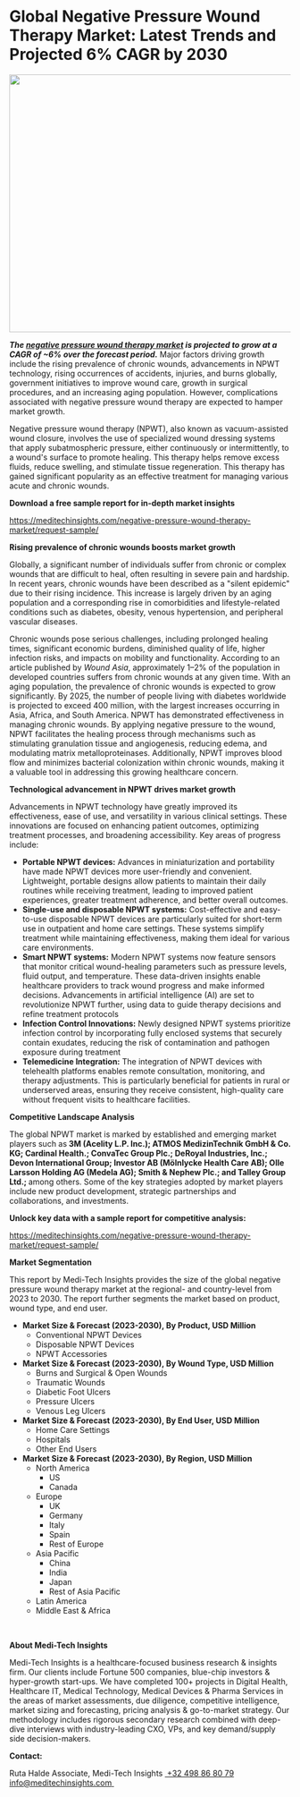 <H1> Global Negative Pressure Wound Therapy Market: Latest Trends and Projected 6% CAGR by 2030 </H1>
<img class="alignnone size-full wp-image-1442" src="http://dailyinvestorhub.com/wp-content/uploads/2025/03/Negative-Pressure-Wound-Therapy-Market.png" alt="" width="800" height="461" />

<strong><em>The </em></strong><a href="https://meditechinsights.com/negative-pressure-wound-therapy-market/"><strong><em>negative pressure wound therapy market</em></strong></a><strong><em> is projected to grow at a CAGR of ~6% over the forecast period.</em></strong> Major factors driving growth include the rising prevalence of chronic wounds, advancements in NPWT technology, rising occurrences of accidents, injuries, and burns globally, government initiatives to improve wound care, growth in surgical procedures, and an increasing aging population. However, complications associated with negative pressure wound therapy are expected to hamper market growth.

Negative pressure wound therapy (NPWT), also known as vacuum-assisted wound closure, involves the use of specialized wound dressing systems that apply subatmospheric pressure, either continuously or intermittently, to a wound's surface to promote healing. This therapy helps remove excess fluids, reduce swelling, and stimulate tissue regeneration. This therapy has gained significant popularity as an effective treatment for managing various acute and chronic wounds.

<strong>Download a free sample report for in-depth market insights</strong>

<a href="https://meditechinsights.com/negative-pressure-wound-therapy-market/request-sample/">https://meditechinsights.com/negative-pressure-wound-therapy-market/request-sample/</a>

<strong>Rising prevalence of chronic wounds boosts market growth</strong>

Globally, a significant number of individuals suffer from chronic or complex wounds that are difficult to heal, often resulting in severe pain and hardship. In recent years, chronic wounds have been described as a "silent epidemic" due to their rising incidence. This increase is largely driven by an aging population and a corresponding rise in comorbidities and lifestyle-related conditions such as diabetes, obesity, venous hypertension, and peripheral vascular diseases.

Chronic wounds pose serious challenges, including prolonged healing times, significant economic burdens, diminished quality of life, higher infection risks, and impacts on mobility and functionality. According to an article published by <em>Wound Asia</em>, approximately 1–2% of the population in developed countries suffers from chronic wounds at any given time. With an aging population, the prevalence of chronic wounds is expected to grow significantly. By 2025, the number of people living with diabetes worldwide is projected to exceed 400 million, with the largest increases occurring in Asia, Africa, and South America. NPWT has demonstrated effectiveness in managing chronic wounds. By applying negative pressure to the wound, NPWT facilitates the healing process through mechanisms such as stimulating granulation tissue and angiogenesis, reducing edema, and modulating matrix metalloproteinases. Additionally, NPWT improves blood flow and minimizes bacterial colonization within chronic wounds, making it a valuable tool in addressing this growing healthcare concern.

<strong>Technological advancement in NPWT drives market growth</strong>

Advancements in NPWT technology have greatly improved its effectiveness, ease of use, and versatility in various clinical settings. These innovations are focused on enhancing patient outcomes, optimizing treatment processes, and broadening accessibility. Key areas of progress include:
<ul>
 	<li><strong>Portable NPWT devices:</strong> Advances in miniaturization and portability have made NPWT devices more user-friendly and convenient. Lightweight, portable designs allow patients to maintain their daily routines while receiving treatment, leading to improved patient experiences, greater treatment adherence, and better overall outcomes.</li>
 	<li><strong>Single-use and disposable NPWT systems:</strong> Cost-effective and easy-to-use disposable NPWT devices are particularly suited for short-term use in outpatient and home care settings. These systems simplify treatment while maintaining effectiveness, making them ideal for various care environments.</li>
 	<li><strong>Smart NPWT systems:</strong> Modern NPWT systems now feature sensors that monitor critical wound-healing parameters such as pressure levels, fluid output, and temperature. These data-driven insights enable healthcare providers to track wound progress and make informed decisions. Advancements in artificial intelligence (AI) are set to revolutionize NPWT further, using data to guide therapy decisions and refine treatment protocols</li>
 	<li><strong>Infection Control Innovations:</strong> Newly designed NPWT systems prioritize infection control by incorporating fully enclosed systems that securely contain exudates, reducing the risk of contamination and pathogen exposure during treatment</li>
 	<li><strong>Telemedicine Integration:</strong> The integration of NPWT devices with telehealth platforms enables remote consultation, monitoring, and therapy adjustments. This is particularly beneficial for patients in rural or underserved areas, ensuring they receive consistent, high-quality care without frequent visits to healthcare facilities.</li>
</ul>
<strong>Competitive Landscape Analysis</strong>

The global NPWT market is marked by established and emerging market players such as<strong> 3M (Acelity L.P. Inc.); ATMOS MedizinTechnik GmbH &amp; Co. KG; Cardinal Health.; ConvaTec Group Plc.; DeRoyal Industries, Inc.; Devon International Group; Investor AB (Mölnlycke Health Care AB); Olle Larsson Holding AG (Medela AG); Smith &amp; Nephew Plc.; and Talley Group Ltd.; </strong>among others. Some of the key strategies adopted by market players include new product development, strategic partnerships and collaborations, and investments.

<strong>Unlock key data with a sample report for competitive analysis:</strong>

<a href="https://meditechinsights.com/negative-pressure-wound-therapy-market/request-sample/">https://meditechinsights.com/negative-pressure-wound-therapy-market/request-sample/</a>

<strong>Market Segmentation</strong>

This report by Medi-Tech Insights provides the size of the global negative pressure wound therapy market at the regional- and country-level from 2023 to 2030. The report further segments the market based on product, wound type, and end user.
<ul>
 	<li><strong>Market Size &amp; Forecast (2023-2030), By Product, USD Million</strong>
<ul>
 	<li>Conventional NPWT Devices</li>
 	<li>Disposable NPWT Devices</li>
 	<li>NPWT Accessories</li>
</ul>
</li>
 	<li><strong>Market Size &amp; Forecast (2023-2030), By Wound Type, USD Million</strong>
<ul>
 	<li>Burns and Surgical &amp; Open Wounds</li>
 	<li>Traumatic Wounds</li>
 	<li>Diabetic Foot Ulcers</li>
 	<li>Pressure Ulcers</li>
 	<li>Venous Leg Ulcers</li>
</ul>
</li>
 	<li><strong>Market Size &amp; Forecast (2023-2030), By End User, USD Million</strong>
<ul>
 	<li>Home Care Settings</li>
 	<li>Hospitals</li>
 	<li>Other End Users</li>
</ul>
</li>
 	<li><strong>Market Size &amp; Forecast (2023-2030), By Region, USD Million</strong>
<ul>
 	<li>North America
<ul>
 	<li>US</li>
 	<li>Canada</li>
</ul>
</li>
 	<li>Europe
<ul>
 	<li>UK</li>
 	<li>Germany</li>
 	<li>Italy</li>
 	<li>Spain</li>
 	<li>Rest of Europe</li>
</ul>
</li>
 	<li>Asia Pacific
<ul>
 	<li>China</li>
 	<li>India</li>
 	<li>Japan</li>
 	<li>Rest of Asia Pacific</li>
</ul>
</li>
 	<li>Latin America</li>
 	<li>Middle East &amp; Africa</li>
</ul>
</li>
</ul>
&nbsp;

<strong>About Medi-Tech Insights</strong>

Medi-Tech Insights is a healthcare-focused business research &amp; insights firm. Our clients include Fortune 500 companies, blue-chip investors &amp; hyper-growth start-ups. We have completed 100+ projects in Digital Health, Healthcare IT, Medical Technology, Medical Devices &amp; Pharma Services in the areas of market assessments, due diligence, competitive intelligence, market sizing and forecasting, pricing analysis &amp; go-to-market strategy. Our methodology includes rigorous secondary research combined with deep-dive interviews with industry-leading CXO, VPs, and key demand/supply side decision-makers.

<strong>Contact:</strong>

Ruta Halde
Associate, Medi-Tech Insights
<u> +32 498 86 80 79
</u><a href="mailto:info@meditechinsights.com">info@meditechinsights.com</a><u> </u>
